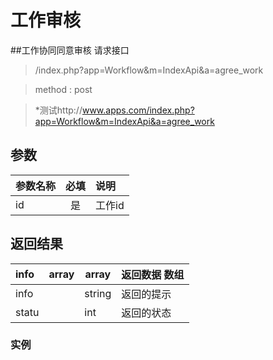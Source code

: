 # 工作审核
##工作协同同意审核 请求接口 

> /index.php?app=Workflow&m=IndexApi&a=agree_work

>  method : post

> *测试http://www.apps.com/index.php?app=Workflow&m=IndexApi&a=agree_work
## 参数

| 参数名称      |    必填 | 说明  |
| :-------- | :--------:| :-- |
|id| 是| 工作id  |


## 返回结果
|info|array | array | 返回数据 数组|
|:----|----|----|-----|
|info| |string|返回的提示|
|statu||int|返回的状态|





### 实例

``` javascript